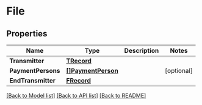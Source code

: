 # File

## Properties

Name | Type | Description | Notes
------------ | ------------- | ------------- | -------------
**Transmitter** | [**TRecord**](TRecord.md) |  | 
**PaymentPersons** | [**[]PaymentPerson**](PaymentPerson.md) |  | [optional] 
**EndTransmitter** | [**FRecord**](FRecord.md) |  | 

[[Back to Model list]](../README.md#documentation-for-models) [[Back to API list]](../README.md#documentation-for-api-endpoints) [[Back to README]](../README.md)


